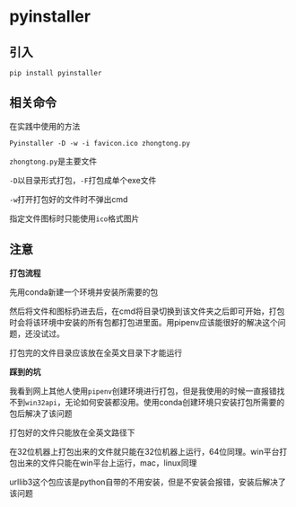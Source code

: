 # pyinstaller

## 引入

```
pip install pyinstaller
```

## 相关命令

在实践中使用的方法

```
Pyinstaller -D -w -i favicon.ico zhongtong.py
```

`zhongtong.py`是主要文件

`-D`以目录形式打包，`-F`打包成单个exe文件

`-w`打开打包好的文件时不弹出cmd

指定文件图标时只能使用`ico`格式图片

## 注意

**打包流程**

先用conda新建一个环境并安装所需要的包

然后将文件和图标扔进去后，在cmd将目录切换到该文件夹之后即可开始，打包时会将该环境中安装的所有包都打包进里面。用pipenv应该能很好的解决这个问题，还没试过。

打包完的文件目录应该放在全英文目录下才能运行

**踩到的坑**

我看到网上其他人使用`pipenv`创建环境进行打包，但是我使用的时候一直报错找不到`win32api`，无论如何安装都没用。使用conda创建环境只安装打包所需要的包后解决了该问题

打包好的文件只能放在全英文路径下

在32位机器上打包出来的文件就只能在32位机器上运行，64位同理。win平台打包出来的文件只能在win平台上运行，mac，linux同理

urllib3这个包应该是python自带的不用安装，但是不安装会报错，安装后解决了该问题
